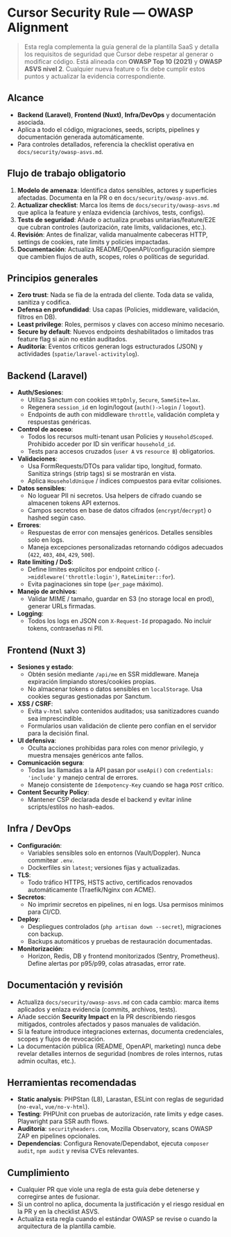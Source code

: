 Cursor Security Rule — OWASP Alignment
======================================

> Esta regla complementa la guía general de la plantilla SaaS y detalla los requisitos de seguridad que Cursor debe respetar al generar o modificar código. Está alineada con **OWASP Top 10 (2021)** y **OWASP ASVS nivel 2**. Cualquier nueva feature o fix debe cumplir estos puntos y actualizar la evidencia correspondiente.

Alcance
-------

- **Backend (Laravel)**, **Frontend (Nuxt)**, **Infra/DevOps** y documentación asociada.
- Aplica a todo el código, migraciones, seeds, scripts, pipelines y documentación generada automáticamente.
- Para controles detallados, referencia la checklist operativa en `docs/security/owasp-asvs.md`.

Flujo de trabajo obligatorio
----------------------------

1. **Modelo de amenaza**: Identifica datos sensibles, actores y superficies afectadas. Documenta en la PR o en `docs/security/owasp-asvs.md`.
2. **Actualizar checklist**: Marca los ítems de `docs/security/owasp-asvs.md` que aplica la feature y enlaza evidencia (archivos, tests, configs).
3. **Tests de seguridad**: Añade o actualiza pruebas unitarias/feature/E2E que cubran controles (autorización, rate limits, validaciones, etc.).
4. **Revisión**: Antes de finalizar, valida manualmente cabeceras HTTP, settings de cookies, rate limits y policies impactadas.
5. **Documentación**: Actualiza README/OpenAPI/configuración siempre que cambien flujos de auth, scopes, roles o políticas de seguridad.

Principios generales
--------------------

- **Zero trust**: Nada se fía de la entrada del cliente. Toda data se valida, sanitiza y codifica.
- **Defensa en profundidad**: Usa capas (Policies, middleware, validación, filtros en DB).
- **Least privilege**: Roles, permisos y claves con acceso mínimo necesario.
- **Secure by default**: Nuevos endpoints deshabilitados o limitados tras feature flag si aún no están auditados.
- **Auditoría**: Eventos críticos generan logs estructurados (JSON) y actividades (`spatie/laravel-activitylog`).

Backend (Laravel)
-----------------

- **Auth/Sesiones**:
  - Utiliza Sanctum con cookies `HttpOnly`, `Secure`, `SameSite=lax`.
  - Regenera `session_id` en login/logout (`auth()->login` / `logout`).
  - Endpoints de auth con middleware `throttle`, validación completa y respuestas genéricas.
- **Control de acceso**:
  - Todos los recursos multi-tenant usan Policies y `HouseholdScoped`. Prohibido acceder por ID sin verificar `household_id`.
  - Tests para accesos cruzados (`user A` vs `resource B`) obligatorios.
- **Validaciones**:
  - Usa FormRequests/DTOs para validar tipo, longitud, formato. Sanitiza strings (strip tags) si se mostrarán en vista.
  - Aplica `HouseholdUnique` / índices compuestos para evitar colisiones.
- **Datos sensibles**:
  - No loguear PII ni secretos. Usa helpers de cifrado cuando se almacenen tokens API externos.
  - Campos secretos en base de datos cifrados (`encrypt`/`decrypt`) o hashed según caso.
- **Errores**:
  - Respuestas de error con mensajes genéricos. Detalles sensibles solo en logs.
  - Maneja excepciones personalizadas retornando códigos adecuados (`422`, `403`, `404`, `429`, `500`).
- **Rate limiting / DoS**:
  - Define límites explícitos por endpoint crítico (`->middleware('throttle:login')`, `RateLimiter::for`).
  - Evita paginaciones sin tope (`per_page` máximo).
- **Manejo de archivos**:
  - Validar MIME / tamaño, guardar en S3 (no storage local en prod), generar URLs firmadas.
- **Logging**:
  - Todos los logs en JSON con `X-Request-Id` propagado. No incluir tokens, contraseñas ni PII.

Frontend (Nuxt 3)
-----------------

- **Sesiones y estado**:
  - Obtén sesión mediante `/api/me` en SSR middleware. Maneja expiración limpiando stores/cookies propias.
  - No almacenar tokens o datos sensibles en `localStorage`. Usa cookies seguras gestionadas por Sanctum.
- **XSS / CSRF**:
  - Evita `v-html` salvo contenidos auditados; usa sanitizadores cuando sea imprescindible.
  - Formularios usan validación de cliente pero confían en el servidor para la decisión final.
- **UI defensiva**:
  - Oculta acciones prohibidas para roles con menor privilegio, y muestra mensajes genéricos ante fallos.
- **Comunicación segura**:
  - Todas las llamadas a la API pasan por `useApi()` con `credentials: 'include'` y manejo central de errores.
  - Manejo consistente de `Idempotency-Key` cuando se haga `POST` crítico.
- **Content Security Policy**:
  - Mantener CSP declarada desde el backend y evitar inline scripts/estilos no hash-eados.

Infra / DevOps
--------------

- **Configuración**:
  - Variables sensibles solo en entornos (Vault/Doppler). Nunca commitear `.env`.
  - Dockerfiles sin `latest`; versiones fijas y actualizadas.
- **TLS**:
  - Todo tráfico HTTPS, HSTS activo, certificados renovados automáticamente (Traefik/Nginx con ACME).
- **Secretos**:
  - No imprimir secretos en pipelines, ni en logs. Usa permisos mínimos para CI/CD.
- **Deploy**:
  - Despliegues controlados (`php artisan down --secret`), migraciones con backup.
  - Backups automáticos y pruebas de restauración documentadas.
- **Monitorización**:
  - Horizon, Redis, DB y frontend monitorizados (Sentry, Prometheus). Define alertas por p95/p99, colas atrasadas, error rate.

Documentación y revisión
------------------------

- Actualiza `docs/security/owasp-asvs.md` con cada cambio: marca ítems aplicados y enlaza evidencia (commits, archivos, tests).
- Añade sección **Security Impact** en la PR describiendo riesgos mitigados, controles afectados y pasos manuales de validación.
- Si la feature introduce integraciones externas, documenta credenciales, scopes y flujos de revocación.
- La documentación pública (README, OpenAPI, marketing) nunca debe revelar detalles internos de seguridad (nombres de roles internos, rutas admin ocultas, etc.).

Herramientas recomendadas
-------------------------

- **Static analysis**: PHPStan (L8), Larastan, ESLint con reglas de seguridad (`no-eval`, `vue/no-v-html`).
- **Testing**: PHPUnit con pruebas de autorización, rate limits y edge cases. Playwright para SSR auth flows.
- **Auditoría**: `securityheaders.com`, Mozilla Observatory, scans OWASP ZAP en pipelines opcionales.
- **Dependencias**: Configura Renovate/Dependabot, ejecuta `composer audit`, `npm audit` y revisa CVEs relevantes.

Cumplimiento
------------

- Cualquier PR que viole una regla de esta guía debe detenerse y corregirse antes de fusionar.
- Si un control no aplica, documenta la justificación y el riesgo residual en la PR y en la checklist ASVS.
- Actualiza esta regla cuando el estándar OWASP se revise o cuando la arquitectura de la plantilla cambie.
